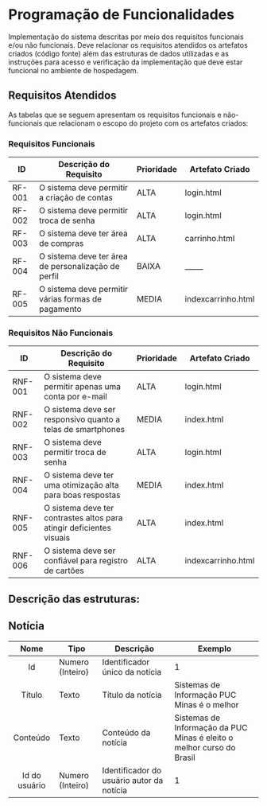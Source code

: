 # Programação de Funcionalidades

Implementação do sistema descritas por meio dos requisitos funcionais e/ou não funcionais. Deve relacionar os requisitos atendidos os artefatos criados (código fonte) além das estruturas de dados utilizadas e as instruções para acesso e verificação da implementação que deve estar funcional no ambiente de hospedagem.

## Requisitos Atendidos

As tabelas que se seguem apresentam os requisitos funcionais e não-funcionais que relacionam o escopo do projeto com os artefatos criados:

### Requisitos Funcionais

|ID    | Descrição do Requisito | Prioridade | Artefato Criado |
|------|------------------------|------------|-----------------|
|RF-001| O sistema deve permitir a criação de contas | ALTA | login.html |
|RF-002| O sistema deve permitir troca de senha | ALTA | login.html |
|RF-003| O sistema deve ter área de compras | ALTA | carrinho.html |
|RF-004| O sistema deve ter área de personalização de perfil | BAIXA | _____ |
|RF-005| O sistema deve permitir várias formas de pagamento| MEDIA | indexcarrinho.html |

### Requisitos Não Funcionais
|ID    | Descrição do Requisito | Prioridade | Artefato Criado |
|------|------------------------|------------|-----------------|
|RNF-001| O sistema deve permitir apenas uma conta por e-mail | ALTA | login.html |
|RNF-002| O sistema deve ser responsivo quanto a telas de smartphones | MEDIA | index.html|
|RNF-003| O sistema deve permitir troca de senha | ALTA | login.html |
|RNF-004| O sistema deve ter uma otimização alta para boas respostas | MEDIA | index.html |
|RNF-005| O sistema deve ter contrastes altos para atingir deficientes visuais | ALTA | index.html |
|RNF-006| O sistema deve ser confiável para registro de cartões | ALTA |indexcarrinho.html|

## Descrição das estruturas:

## Notícia
|  **Nome**      | **Tipo**          | **Descrição**                             | **Exemplo**                                    |
|:--------------:|-------------------|-------------------------------------------|------------------------------------------------|
| Id             | Numero (Inteiro)  | Identificador único da notícia            | 1                                              |
| Título         | Texto             | Título da notícia                         | Sistemas de Informação PUC Minas é o melhor                                   |
| Conteúdo       | Texto             | Conteúdo da notícia                       | Sistemas de Informação da PUC Minas é eleito o melhor curso do Brasil                            |
| Id do usuário  | Numero (Inteiro)  | Identificador do usuário autor da notícia | 1                                              |

